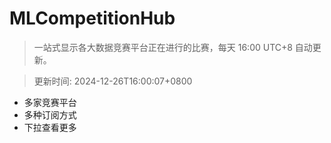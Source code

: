 # MLCompetitionHub

> 一站式显示各大数据竞赛平台正在进行的比赛，每天 16:00 UTC+8 自动更新。
  
> 更新时间: 2024-12-26T16:00:07+0800 

* 多家竞赛平台
* 多种订阅方式
* 下拉查看更多